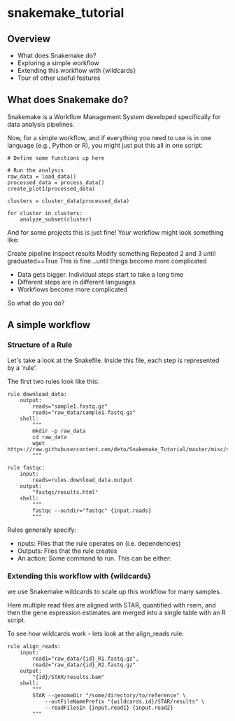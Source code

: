 # snakemake_tutorial

## Overview

- What does Snakemake do?
- Exploring a simple workflow
- Extending this workflow with {wildcards}
- Tour of other useful features

## What does Snakemake do?

Snakemake is a Workflow Management System developed specifically for data analysis pipelines.


Now, for a simple workflow, and if everything you need to use is in one language (e.g., Python or R), you might just put this all in one script:

```
# Define some functions up here

# Run the analysis
raw_data = load_data()
processed_data = process_data()
create_plot1(processed_data)

clusters = cluster_data(processed_data)

for cluster in clusters:
    analyze_subset(cluster)

```

And for some projects this is just fine!
Your workflow might look something like:

Create pipeline
Inspect results
Modify something
Repeated 2 and 3 until graduated==True
This is fine...until things become more complicated

- Data gets bigger. Individual steps start to take a long time
- Different steps are in different languages
- Workflows become more complicated

So what do you do?


## A simple workflow

### Structure of a Rule

Let's take a look at the Snakefile. Inside this file, each step is represented by a 'rule'.

The first two rules look like this:

```
rule download_data:
    output:
        reads="sample1.fastq.gz"
        reads="raw_data/sample1.fastq.gz"
    shell:
        """
        mkdir -p raw_data
        cd raw_data
        wget https://raw.githubusercontent.com/deto/Snakemake_Tutorial/master/misc/sample1.fastq.gz
        """

rule fastqc:
    input:
        reads=rules.download_data.output
    output:
        "fastqc/results.html"
    shell:
        """
        fastqc --outdir="fastqc" {input.reads}
        """
```

Rules generally specify:

- nputs: Files that the rule operates on (i.e. dependencies)
- Outputs: Files that the rule creates
- An action: Some command to run. This can be either:







### Extending this workflow with {wildcards}

we use Snakemake wildcards to scale up this workflow for many samples.

Here multiple read files are aligned with STAR, quantified with rsem, and then the gene expression estimates are merged into a single table with an R script.

To see how wildcards work - lets look at the align_reads rule:

```
rule align_reads:
    input:
        read1="raw_data/{id}_R1.fastq.gz",
        read2="raw_data/{id}_R2.fastq.gz"
    output:
        "{id}/STAR/results.bam"
    shell:
        """
        STAR --genomeDir "/some/directory/to/reference" \
            --outFileNamePrefix "{wildcards.id}/STAR/results" \
            --readFilesIn {input.read1} {input.read2}
        """
```


